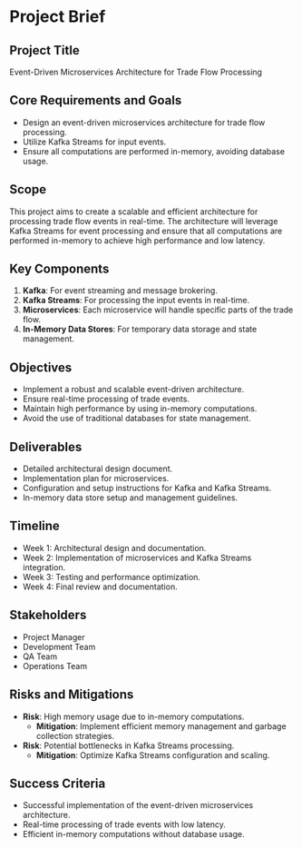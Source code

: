 # Project Brief

## Project Title
Event-Driven Microservices Architecture for Trade Flow Processing

## Core Requirements and Goals
- Design an event-driven microservices architecture for trade flow processing.
- Utilize Kafka Streams for input events.
- Ensure all computations are performed in-memory, avoiding database usage.

## Scope
This project aims to create a scalable and efficient architecture for processing trade flow events in real-time. The architecture will leverage Kafka Streams for event processing and ensure that all computations are performed in-memory to achieve high performance and low latency.

## Key Components
1. **Kafka**: For event streaming and message brokering.
2. **Kafka Streams**: For processing the input events in real-time.
3. **Microservices**: Each microservice will handle specific parts of the trade flow.
4. **In-Memory Data Stores**: For temporary data storage and state management.

## Objectives
- Implement a robust and scalable event-driven architecture.
- Ensure real-time processing of trade events.
- Maintain high performance by using in-memory computations.
- Avoid the use of traditional databases for state management.

## Deliverables
- Detailed architectural design document.
- Implementation plan for microservices.
- Configuration and setup instructions for Kafka and Kafka Streams.
- In-memory data store setup and management guidelines.

## Timeline
- Week 1: Architectural design and documentation.
- Week 2: Implementation of microservices and Kafka Streams integration.
- Week 3: Testing and performance optimization.
- Week 4: Final review and documentation.

## Stakeholders
- Project Manager
- Development Team
- QA Team
- Operations Team

## Risks and Mitigations
- **Risk**: High memory usage due to in-memory computations.
  - **Mitigation**: Implement efficient memory management and garbage collection strategies.
- **Risk**: Potential bottlenecks in Kafka Streams processing.
  - **Mitigation**: Optimize Kafka Streams configuration and scaling.

## Success Criteria
- Successful implementation of the event-driven microservices architecture.
- Real-time processing of trade events with low latency.
- Efficient in-memory computations without database usage.
